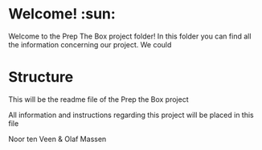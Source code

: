 # Welcome! :sun:

Welcome to the Prep The Box project folder! In this folder you can find all the information concerning our project. We could 

# Structure

This will be the readme file of the Prep the Box project

All information and instructions regarding this project will be placed in this file

Noor ten Veen & Olaf Massen